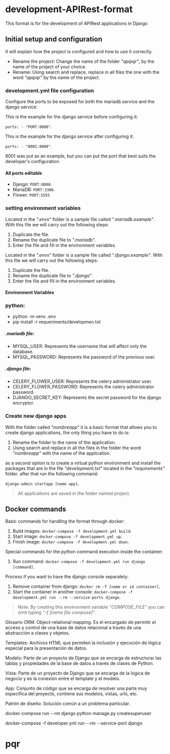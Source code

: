 # development-APIRest-format

This format is for the development of APIRest applications in Django

## Initial setup and configuration

It will explain how the project is configured and how to use it correctly.

- Rename the project: Change the name of the folder *"apipqr"*, by the name of the project of your choice.
- Rename: Using search and replace, replace in all files the one with the word *"apipqr"* by the name of the project.

### development.yml file configuration

Configure the ports to be exposed for both the mariadb service and the django service:


This is the example for the django service before configuring it:

`ports: - "PORT:8000"`.

This is the example for the django service after configuring it:

`ports: - "8001:8000"`.

8001 was put as an example, but you can put the port that best suits the developer's configuration.

#### All ports editable

- Django: `PORT:8000`.
- MariaDB: `PORT:3306`.
- Flower: `PORT:5555`

### setting environment variables
Located in the *".envs"* folder is a sample file called *".mariadb.example"*. With this file we will carry out the following steps:

1. Duplicate the file.
2. Rename the duplicate file to *".mariadb"*.
3. Enter the file and fill in the environment variables.

Located in the *".envs"* folder is a sample file called *".django.example"*. With this file we will carry out the following steps:

1. Duplicate the file.
2. Rename the duplicate file to *".django"*.
3. Enter the file and fill in the environment variables.

#### Environment Variables

### python:

- python -m venv .env
- pip install -r requeriments/developmen.txt

##### .mariadb file:

- MYSQL_USER: Represents the username that will affect only the database.
- MYSQL_PASSWORD: Represents the password of the previous user.
##### .django file:

- CELERY_FLOWER_USER: Represents the celery administrator user.
- CELERY_FLOWER_PASSWORD: Represents the celery administrator password.
- DJANGO_SECRET_KEY: Represents the secret password for the django encryptor.

### Create new django apps

With the folder called *"nombreapp"* it is a basic format that allows you to create django applications, the only thing you have to do is:

1. Rename the folder to the name of the application.
2. Using search and replace in all the files in the folder the word *"nombreapp"* with the name of the application.

as a second option is to create a virtual python environment and install the packages that are in the file *"development.txt"* located in the *"requirements"* folder. after that run the following command:

`django-admin startapp [name app]`.

> All applications are saved in the folder named project.

## Docker commands

Basic commands for handling the format through docker:

1. Build images: `docker-compose -f development.yml build`.
2. Start image: `docker-compose -f development.yml up`.
3. Finish image: `docker-compose -f development.yml down`.

Special commands for the python command execution inside the container:

1. Run command: `docker-compose -f development.yml run django [command]`.

Process if you want to have the django console separately:

1. Remove container from django: `docker rm -f [name or id container]`.
2. Start the container in another console: `docker-compose -f development.yml run --rm --service-ports django`.

> Note: By creating this environment variable *"COMPOSE_FILE"* you can omit typing *"-f [name file compose]"*.



Glosario
ORM: Object-relational mapping. Es el encargado de permitir
el acceso y control de una base de datos relacional a través de
una abstracción a clases y objetos.

Templates: Archivos HTML que permiten la inclusión y ejecución
de lógica especial para la presentación de datos.

Modelo: Parte de un proyecto de Django que se encarga de estructurar
las tablas y propiedades de la base de datos a través de clases de Python.

Vista: Parte de un proyecto de Django que se encarga de la
lógica de negocio y es la conexión entre el template y el modelo.

App: Conjunto de código que se encarga de resolver una parte
muy específica del proyecto, contiene sus modelos, vistas, urls, etc.

Patrón de diseño: Solución común a un problema particular.



docker-compose run --rm django python manage.py createsuperuser

docker-compose -f developer.yml run --rm --service-port django
# pqr
